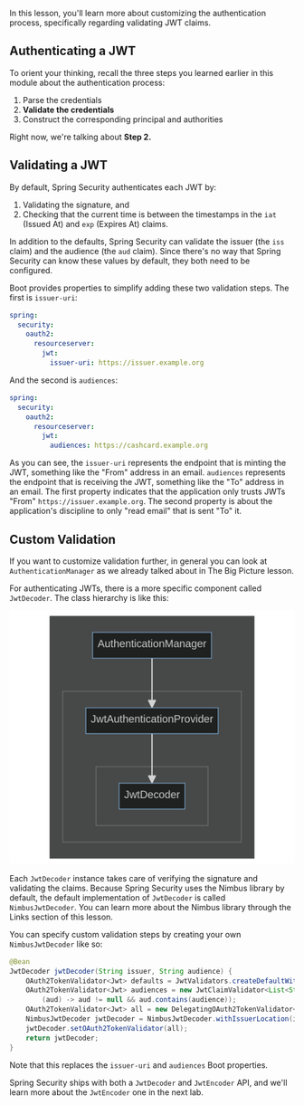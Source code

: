 In this lesson, you'll learn more about customizing the authentication process, specifically regarding validating JWT claims.

## Authenticating a JWT

To orient your thinking, recall the three steps you learned earlier in this module about the authentication process:

1. Parse the credentials
2. **Validate the credentials**
3. Construct the corresponding principal and authorities

Right now, we're talking about **Step 2.**

## Validating a JWT

By default, Spring Security authenticates each JWT by:

1. Validating the signature, and
2. Checking that the current time is between the timestamps in the `iat` (Issued At) and `exp` (Expires At) claims.

In addition to the defaults, Spring Security can validate the issuer (the `iss` claim) and the audience (the `aud` claim). Since there's no way that Spring Security can know these values by default, they both need to be configured.

Boot provides properties to simplify adding these two validation steps. The first is `issuer-uri`:

```yaml
spring:
  security:
    oauth2:
      resourceserver:
        jwt:
          issuer-uri: https://issuer.example.org
```

And the second is `audiences`:

```yaml
spring:
  security:
    oauth2:
      resourceserver:
        jwt:
          audiences: https://cashcard.example.org
```

As you can see, the `issuer-uri` represents the endpoint that is minting the JWT, something like the "From" address in an email. `audiences` represents the endpoint that is receiving the JWT, something like the "To" address in an email. The first property indicates that the application only trusts JWTs "From" `https://issuer.example.org`. The second property is about the application's discipline to only "read email" that is sent "To" it.

## Custom Validation

If you want to customize validation further, in general you can look at `AuthenticationManager` as we already talked about in The Big Picture lesson.

For authenticating JWTs, there is a more specific component called `JwtDecoder`. The class hierarchy is like this:

![JwtDecoder hierarchy](https://raw.githubusercontent.com/spring-academy/spring-academy-assets/main/courses/course-secure-rest-api-oauth2/jwtdecoder-hierarchy.png "JwtDecoder hierarchy")

Each `JwtDecoder` instance takes care of verifying the signature and validating the claims. Because Spring Security uses the Nimbus library by default, the default implementation of `JwtDecoder` is called `NimbusJwtDecoder`. You can learn more about the Nimbus library through the Links section of this lesson.

You can specify custom validation steps by creating your own `NimbusJwtDecoder` like so:

```java
@Bean
JwtDecoder jwtDecoder(String issuer, String audience) {
    OAuth2TokenValidator<Jwt> defaults = JwtValidators.createDefaultWithIssuer(issuer);
    OAuth2TokenValidator<Jwt> audiences = new JwtClaimValidator<List<String>>(AUD,
        (aud) -> aud != null && aud.contains(audience));
    OAuth2TokenValidator<Jwt> all = new DelegatingOAuth2TokenValidator<>(defaults, audiences);
    NimbusJwtDecoder jwtDecoder = NimbusJwtDecoder.withIssuerLocation(issuer).build();
    jwtDecoder.setOAuth2TokenValidator(all);
    return jwtDecoder;
}
```

Note that this replaces the `issuer-uri` and `audiences` Boot properties.

Spring Security ships with both a `JwtDecoder` and `JwtEncoder` API, and we'll learn more about the `JwtEncoder` one in the next lab.

